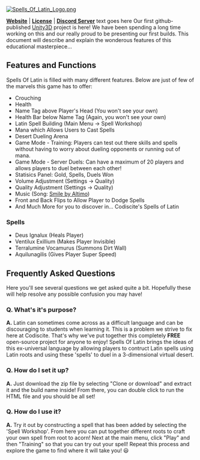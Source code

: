[![Spells_Of_Latin_Logo.png](https://s9.postimg.org/sgwmu8i33/Spells_Of_Latin_Logo.png)](http://spellsoflatin.ddns.net/)

**[Website](https://codiscite.github.io/Spells-Of-Latin/)** | **[License](/LICENSE)** | **[Discord Server](https://discord.gg/bQqHxS7)**
<span style=“color:green;”> text goes here</span>
Our first github-published [Unity3D](www.unity3d.com) project is here! We have been spending a long time working on this and our really proud to be presenting our first builds. This document will describe and explain the wonderous features of this educational masterpiece...

## Features and Functions
Spells Of Latin is filled with many different features. Below are just of few of the marvels this game has to offer:
- Crouching
- Health
- Name Tag above Player's Head (You won't see your own)
- Health Bar below Name Tag (Again, you won't see your own)
- Latin Spell Building (Main Menu -> Spell Workshop)
- Mana which Allows Users to Cast Spells
- Desert Dueling Arena
- Game Mode - Training: Players can test out there skills and spells without having to worry about dueling opponents or running out of mana.
- Game Mode - Server Duels: Can have a maximum of 20 players and allows players to duel between each other!
- Statisics Panel: Gold, Spells, Duels Won
- Volume Adjustment (Settings -> Quality)
- Quality Adjustment (Settings -> Quality)
- Music (Song: [Smile by Altimo](https://www.ninety9lives.com/music/smile/))
- Front and Back Flips to Allow Player to Dodge Spells
- And Much More for you to discover in... Codiscite's Spells of Latin

### Spells
- Deus Ignalux (Heals Player)
- Ventilux Exillium (Makes Player Invisible)
- Terralumine Vocamurus (Summons Dirt Wall)
- Aquilunagilis (Gives Player Super Speed)

## Frequently Asked Questions
Here you'll see several questions we get asked quite a bit. Hopefully these will help resolve any possible confusion you may have!

### Q. What's it's purpose?
**A.** Latin can sometimes come across as a difficult language and can be discouraging to students when learning it. This is a problem we strive to fix here at Codiscite. That's why we've put together this completely **FREE** open-source project for anyone to enjoy! Spells Of Latin brings the ideas of this ex-universal language by allowing players to contruct Latin spells using Latin roots and using these 'spells' to duel in a 3-dimensional virtual desert.

### Q. How do I set it up?
**A.** Just download the zip file by selecting "Clone or download" and extract it and the build name inside! From there, you can double click to run the HTML file and you should be all set!

### Q. How do I use it?
**A.** Try it out by constructing a spell that has been added by selecting the 'Spell Workshop'. From here you can put together different roots to craft your own spell from root to acorn! Next at the main menu, click "Play" and then "Training" so that you can try out your spell! Repeat this process and explore the game to find where it will take you! :smiley:
